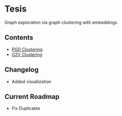 # Tesis

Graph exploration via graph clustering with embeddings

## Contents

* [PGD Clustering](PGD/README.md)
* [G2V Clustering](graph2vec/README.md)

## Changelog

* Added visualization

## Current Roadmap

* Fix Duplicates

